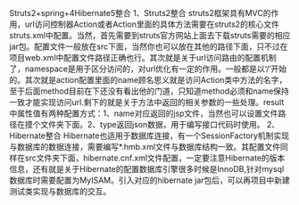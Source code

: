 Struts2+spring+4Hibernate5整合
1、Struts2整合
	struts2框架具有MVC的作用，url访问控制器Action或者Action里面的具体方法需要在struts2的核心文件struts.xml中配置。当然，首先需要到struts官方网站上面去下载struts需要的相应jar包。配置文件一般放在src下面，当然你也可以放在其他的路径下面，只不过在项目web.xml中配置文件路径正确也行。其次就是关于url访问路由的配置机制了，namespace是用于区分访问的，对url优化有一定的作用。一般都是以‘/’开始的。其次就是action配置里面的name顾名思义就是访问Action类中方法的名字，至于后面method目前在下还没有看出他的门道，只知道method必须和name保持一致才能实现访问url.剩下的就是关于方法中返回的相关参数的一些处理。result中属性值有两种配置方式：1、name对应返回的jsp文件，当然也可以设置文件路径在摸个文件夹下面。2、type返回json数据，用于编写接口代码时使用。
2、Hibernate整合
	Hibernate也适用于数据库连接，有一个SessionFactory机制实现与数据库的数据连接，需要编写*.hmb.xml文件与数据库结构一致。其配置文件同样在src文件夹下面，hibernate.cnf.xml文件配置，一定要注意Hibernate的版本信息，还有就是关于Hibernate的配置数据库引擎很多时候是InnoDB,针对mysql数据库时需要配置为MyISAM。引入对应的hibernate jar包后，可以再项目中新建测试类实现与数据库的交互。
